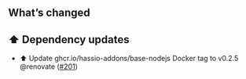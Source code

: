 ## What’s changed

## ⬆️ Dependency updates

- ⬆️ Update ghcr.io/hassio-addons/base-nodejs Docker tag to v0.2.5 @renovate ([#201](https://github.com/hassio-addons/addon-uptime-kuma/pull/201))
